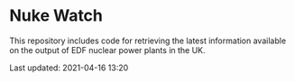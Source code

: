 # Nuke Watch

This repository includes code for retrieving the latest information available on the output of EDF nuclear power plants in the UK.

Last updated: 2021-04-16 13:20